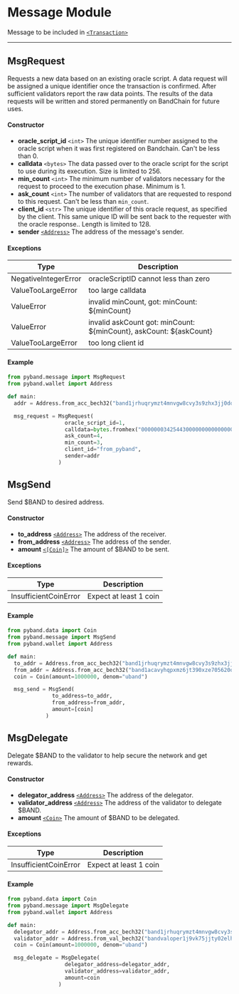<!--
order: 4
-->

# Message Module

Message to be included in [`<Transaction>`]

---

## MsgRequest

Requests a new data based on an existing oracle script. A data request will be assigned a unique identifier once the transaction is confirmed. After sufficient validators report the raw data points. The results of the data requests will be written and stored permanently on BandChain for future uses.

#### Constructor

- **oracle_script_id** `<int>` The unique identifier number assigned to the oracle script when it was first registered on Bandchain. Can't be less than 0.
- **calldata** `<bytes>` The data passed over to the oracle script for the script to use during its execution. Size is limited to 256.
- **min_count** `<int>` The minimum number of validators necessary for the request to proceed to the execution phase. Minimum is 1.
- **ask_count** `<int>` The number of validators that are requested to respond to this request. Can't be less than `min_count`.
- **client_id** `<str>` The unique identifier of this oracle request, as specified by the client. This same unique ID will be sent back to the requester with the oracle response.. Length is limited to 128.
- **sender** [`<Address>`] The address of the message's sender.

#### Exceptions

| Type                 | Description                                                        |
| -------------------- | ------------------------------------------------------------------ |
| NegativeIntegerError | oracleScriptID cannot less than zero                               |
| ValueTooLargeError   | too large calldata                                                 |
| ValueError           | invalid minCount, got: minCount: \${minCount}                      |
| ValueError           | invalid askCount got: minCount: ${minCount}, askCount: ${askCount} |
| ValueTooLargeError   | too long client id                                                 |

#### Example

```python
from pyband.message import MsgRequest
from pyband.wallet import Address

def main:
  addr = Address.from_acc_bech32("band1jrhuqrymzt4mnvgw8cvy3s9zhx3jj0dq30qpte")

  msg_request = MsgRequest(
                  oracle_script_id=1,
                  calldata=bytes.fromhex("000000034254430000000000000001"),
                  ask_count=4,
                  min_count=3,
                  client_id="from_pyband",
                  sender=addr
                )
```

## MsgSend

Send \$BAND to desired address.

#### Constructor

- **to_address** [`<Address>`] The address of the receiver.
- **from_address** [`<Address>`] The address of the sender.
- **amount** [`<[Coin]>`](/client-library/pyband/data.html) The amount of \$BAND to be sent.

#### Exceptions

| Type                  | Description            |
| --------------------- | ---------------------- |
| InsufficientCoinError | Expect at least 1 coin |

#### Example

```python
from pyband.data import Coin
from pyband.message import MsgSend
from pyband.wallet import Address

def main:
  to_addr = Address.from_acc_bech32("band1jrhuqrymzt4mnvgw8cvy3s9zhx3jj0dq30qpte")
  from_addr = Address.from_acc_bech32("band1acavyhqpxmz6jt390xze705620q23e4tx4r5he")
  coin = Coin(amount=1000000, denom="uband")

  msg_send = MsgSend(
              to_address=to_addr,
              from_address=from_addr,
              amount=[coin]
            )
```

## MsgDelegate

Delegate \$BAND to the validator to help secure the network and get rewards.

#### Constructor

- **delegator_address** [`<Address>`] The address of the delegator.
- **validator_address** [`<Address>`] The address of the validator to delegate \$BAND.
- **amount** [`<Coin>`] The amount of \$BAND to be delegated.

#### Exceptions

| Type                  | Description            |
| --------------------- | ---------------------- |
| InsufficientCoinError | Expect at least 1 coin |

#### Example

```python
from pyband.data import Coin
from pyband.message import MsgDelegate
from pyband.wallet import Address

def main:
  delegator_addr = Address.from_acc_bech32("band1jrhuqrymzt4mnvgw8cvy3s9zhx3jj0dq30qpte")
  validator_addr = Address.from_val_bech32("bandvaloper1j9vk75jjty02elhwqqjehaspfslaem8pr20qst")
  coin = Coin(amount=1000000, denom="uband")

  msg_delegate = MsgDelegate(
                  delegator_address=delegator_addr,
                  validator_address=validator_addr,
                  amount=coin
                )
```

[`<transaction>`]: /client-library/pyband/transaction.html "Transaction"
[`<client>`]: /client-library/pyband/client.html "Client"
[`<msg>`]: /client-library/pyband/message.html "Message"
[`<address>`]: /client-library/pyband/wallet.html "Address"
[`<publickey>`]: /client-library/pyband/wallet.html "PublicKey"
[`<coin>`]: /client-library/pyband/data.html "Coin"
